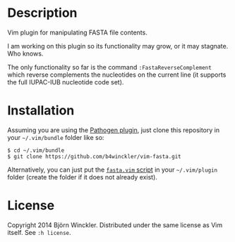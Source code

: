 # Description

Vim plugin for manipulating FASTA file contents.

I am working on this plugin so its functionality may grow, or it may stagnate.
Who knows.

The only functionality so far is the command `:FastaReverseComplement` which
reverse complements the nucleotides on the current line (it supports the full
IUPAC-IUB nucleotide code set).


# Installation

Assuming you are using the [Pathogen plugin][pathogen], just clone this
repository in your `~/.vim/bundle` folder like so:

```
$ cd ~/.vim/bundle
$ git clone https://github.com/b4winckler/vim-fasta.git
```

Alternatively, you can just put the [`fasta.vim` script][plugin] in your
`~/.vim/plugin` folder (create the folder if it does not already exist).


# License

Copyright 2014 Björn Winckler.  Distributed under the same license as Vim
itself.  See `:h license`.

[plugin]: https://github.com/b4winckler/vim-fasta/blob/master/plugin/fasta.vim
[pathogen]: https://github.com/tpope/vim-pathogen
